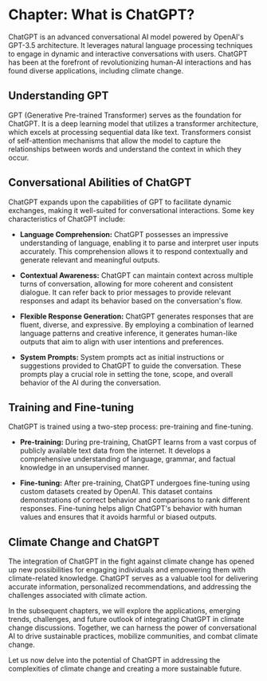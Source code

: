 Chapter: What is ChatGPT?
=========================

ChatGPT is an advanced conversational AI model powered by OpenAI's GPT-3.5 architecture. It leverages natural language processing techniques to engage in dynamic and interactive conversations with users. ChatGPT has been at the forefront of revolutionizing human-AI interactions and has found diverse applications, including climate change.

Understanding GPT
-----------------

GPT (Generative Pre-trained Transformer) serves as the foundation for ChatGPT. It is a deep learning model that utilizes a transformer architecture, which excels at processing sequential data like text. Transformers consist of self-attention mechanisms that allow the model to capture the relationships between words and understand the context in which they occur.

Conversational Abilities of ChatGPT
-----------------------------------

ChatGPT expands upon the capabilities of GPT to facilitate dynamic exchanges, making it well-suited for conversational interactions. Some key characteristics of ChatGPT include:

* **Language Comprehension:** ChatGPT possesses an impressive understanding of language, enabling it to parse and interpret user inputs accurately. This comprehension allows it to respond contextually and generate relevant and meaningful outputs.

* **Contextual Awareness:** ChatGPT can maintain context across multiple turns of conversation, allowing for more coherent and consistent dialogue. It can refer back to prior messages to provide relevant responses and adapt its behavior based on the conversation's flow.

* **Flexible Response Generation:** ChatGPT generates responses that are fluent, diverse, and expressive. By employing a combination of learned language patterns and creative inference, it generates human-like outputs that aim to align with user intentions and preferences.

* **System Prompts:** System prompts act as initial instructions or suggestions provided to ChatGPT to guide the conversation. These prompts play a crucial role in setting the tone, scope, and overall behavior of the AI during the conversation.

Training and Fine-tuning
------------------------

ChatGPT is trained using a two-step process: pre-training and fine-tuning.

* **Pre-training:** During pre-training, ChatGPT learns from a vast corpus of publicly available text data from the internet. It develops a comprehensive understanding of language, grammar, and factual knowledge in an unsupervised manner.

* **Fine-tuning:** After pre-training, ChatGPT undergoes fine-tuning using custom datasets created by OpenAI. This dataset contains demonstrations of correct behavior and comparisons to rank different responses. Fine-tuning helps align ChatGPT's behavior with human values and ensures that it avoids harmful or biased outputs.

Climate Change and ChatGPT
--------------------------

The integration of ChatGPT in the fight against climate change has opened up new possibilities for engaging individuals and empowering them with climate-related knowledge. ChatGPT serves as a valuable tool for delivering accurate information, personalized recommendations, and addressing the challenges associated with climate action.

In the subsequent chapters, we will explore the applications, emerging trends, challenges, and future outlook of integrating ChatGPT in climate change discussions. Together, we can harness the power of conversational AI to drive sustainable practices, mobilize communities, and combat climate change.

Let us now delve into the potential of ChatGPT in addressing the complexities of climate change and creating a more sustainable future.
